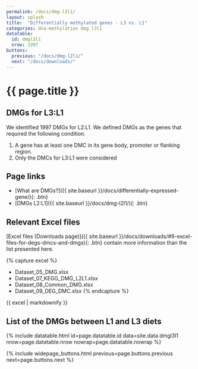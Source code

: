 ```yaml
---
permalink: /docs/dmg-l3l1/
layout: splash
title:  "Differentially methylated genes - L3 vs. L1"
categories: dna-methylation dmg l3l1
datatable:
  id: dmgl3l1
  nrow: 1997
buttons:
  previous: "/docs/dmg-l2l1/"
  next: "/docs/downloads/"
---
```


# {{ page.title }}

## DMGs for L3:L1
We identified 1997 DMGs for L2:L1. We defined DMGs as the genes that required the following condition.
1. A gene has at least one DMC in its gene body, promoter or flanking region.
2. Only the DMCs for L3:L1 were considered

## Page links
- [What are DMGs?]({{ site.baseurl }}/docs/differentially-expressed-gene/){: .btn}
- [DMGs L2:L1]({{ site.baseurl }}/docs/dmg-l2l1/){: .btn}

## Relevant Excel files
[Excel files (Downloads page)]({{ site.baseurl }}/docs/downloads/#9-excel-files-for-degs-dmcs-and-dmgs){: .btn} contain more information than the list presented here.

{% capture excel %}
- Dataset_05_DMG.xlsx
- Dataset_07_KEGG_DMG_L2L1.xlsx
- Dataset_08_Common_DMG.xlsx
- Dataset_09_DEG_DMC.xlsx
{% endcapture %}

<div class="notice">
  {{ excel | markdownify }}
</div>

## List of the DMGs between L1 and L3 diets

{% include datatable.html id=page.datatable.id
  data=site.data.dmgl3l1 nrow=page.datatable.nrow
  nowrap=page.datatable.nowrap %}

{% include widepage_buttons.html previous=page.buttons.previous
  next=page.buttons.next %}

